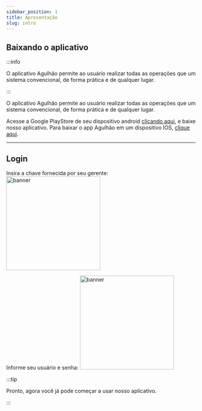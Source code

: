 ```yaml
---
sidebar_position: 1
title: Apresentação
slug: intro
---
```

## Baixando o aplicativo

:::info  

O aplicativo Agulhão permite ao usuário realizar todas as operações que um sistema convencional, de forma prática e de qualquer lugar.  

:::

O aplicativo Agulhão permite ao usuário realizar todas as operações que um sistema convencional, de forma prática e de qualquer lugar.

Acesse a Google PlayStore de seu dispositivo android [clicando aqui](https://play.google.com/store/apps/details?id=com.softros.agulhao), e baixe nosso aplicativo.
Para baixar o app Agulhão em um dispositivo IOS, [clique aqui](https://apps.apple.com/br/app/softros-agulh%C3%A3o/id1576453603).

- - -

## Login

Insira a chave fornecida por seu gerente:
<img src="https://i.imgur.com/zP1pAMn.jpg" alt="banner" width="250px" />

Informe seu usuário e senha:
<img src="https://i.imgur.com/SJKe3Bv.jpg" alt="banner" width="250px" />

:::tip  

Pronto, agora você já pode começar a usar nosso aplicativo.  

:::